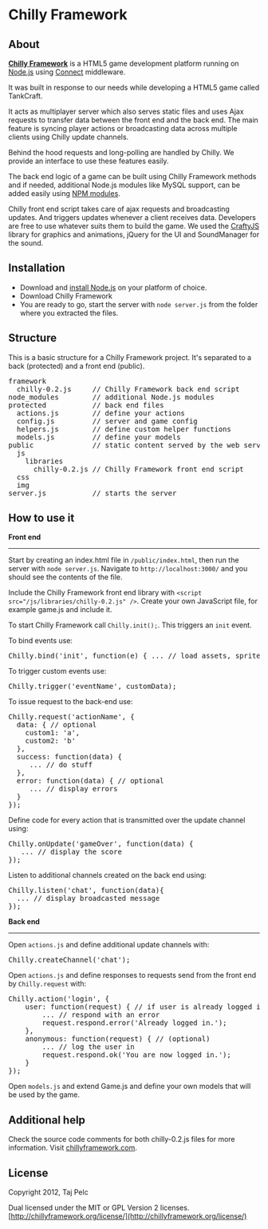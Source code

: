 # Chilly Framework #
## About ##

**[Chilly Framework](http://www.chillyframework.com/)** is a HTML5 game development platform running on [Node.js](http://nodejs.org/) using [Connect](http://www.senchalabs.org/connect/) middleware.

It was built in response to our needs while developing a HTML5 game called TankCraft.

It acts as multiplayer server which also serves static files and uses Ajax requests to transfer data between the front end and the back end. The main feature is syncing player actions or broadcasting data across multiple clients using Chilly update channels.

Behind the hood requests and long-polling are handled by Chilly. We provide an interface to use these features easily.

The back end logic of a game can be built using Chilly Framework methods and if needed, additional Node.js modules like MySQL support, can be added easily using [NPM modules](http://search.npmjs.org/).

Chilly front end script takes care of ajax requests and broadcasting updates. And triggers updates whenever a client receives data. Developers are free to use whatever suits them to build the game. We used the [CraftyJS](http://craftyjs.com/) library for graphics and animations, jQuery for the UI and SoundManager for the sound.

## Installation ##

* Download and [install Node.js](https://github.com/joyent/node/wiki/Installation)  on your platform of choice.
* Download Chilly Framework
* You are ready to go, start the server with `node server.js` from the folder where you extracted the files.

## Structure ##
This is a basic structure for a Chilly Framework project. It's separated to a back (protected) and a front end (public).
<pre>
framework
  chilly-0.2.js     // Chilly Framework back end script
node_modules        // additional Node.js modules
protected           // back end files
  actions.js        // define your actions
  config.js         // server and game config
  helpers.js        // define custom helper functions
  models.js         // define your models
public              // static content served by the web server
  js
    libraries
      chilly-0.2.js // Chilly Framework front end script
  css
  img
server.js           // starts the server
</pre>

## How to use it ##
**Front end**
______________________________________________

Start by creating an index.html file in `/public/index.html`, then run the server with `node server.js`. Navigate to `http://localhost:3000/` and you should see the contents of the file.

Include the Chilly Framework front end library with `<script src="/js/libraries/chilly-0.2.js" />`. Create your own JavaScript file, for example game.js and include it.

To start Chilly Framework call `Chilly.init();`. This triggers an `init` event.

To bind events use:
<pre>
Chilly.bind('init', function(e) { ... // load assets, sprites, sounds, etc });
</pre>

To trigger custom events use:
<pre>
Chilly.trigger('eventName', customData);
</pre>

To issue request to the back-end use:
<pre>
Chilly.request('actionName', {
  data: { // optional
    custom1: 'a',
    custom2: 'b'
  },
  success: function(data) {
     ... // do stuff
  },
  error: function(data) { // optional
     ... // display errors
  }
});
</pre>

Define code for every action that is transmitted over the update channel using:
<pre>
Chilly.onUpdate('gameOver', function(data) {
   ... // display the score
});
</pre>

Listen to additional channels created on the back end using:
<pre>
Chilly.listen('chat', function(data){
  ... // display broadcasted message
});
</pre>

**Back end**
______________________________________________

Open `actions.js` and define additional update channels with:
<pre>
Chilly.createChannel('chat');
</pre>

Open `actions.js` and define responses to requests send from the front end by `Chilly.request` with:
<pre>
Chilly.action('login', {
    user: function(request) { // if user is already logged in
        ... // respond with an error
        request.respond.error('Already logged in.');
    },
    anonymous: function(request) { // (optional)
	    ... // log the user in
        request.respond.ok('You are now logged in.');
    }
});
</pre>

Open `models.js` and extend Game.js and define your own models that will be used by the game.

## Additional help ##
Check the source code comments for both chilly-0.2.js files for more information. Visit [chillyframework.com](http://chillyframework.com/).

## License ##
Copyright 2012, Taj Pelc

Dual licensed under the MIT or GPL Version 2 licenses.
[http://chillyframework.org/license/](http://chillyframework.org/license/)